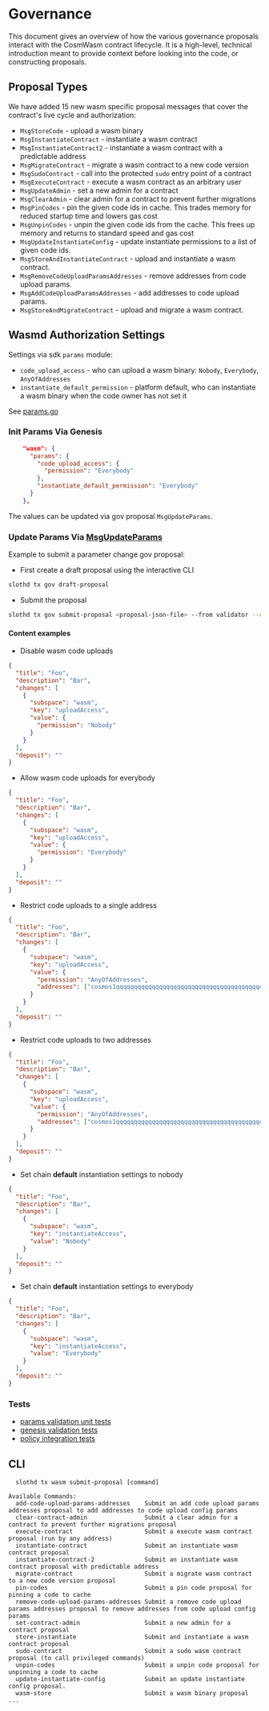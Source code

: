 # Governance

This document gives an overview of how the various governance
proposals interact with the CosmWasm contract lifecycle. It is
a high-level, technical introduction meant to provide context before
looking into the code, or constructing proposals. 

## Proposal Types
We have added 15 new wasm specific proposal messages that cover the contract's live cycle and authorization:
 
* `MsgStoreCode` - upload a wasm binary
* `MsgInstantiateContract` - instantiate a wasm contract
* `MsgInstantiateContract2` - instantiate a wasm contract with a predictable address
* `MsgMigrateContract` - migrate a wasm contract to a new code version
* `MsgSudoContract` - call into the protected `sudo` entry point of a contract
* `MsgExecuteContract` - execute a wasm contract as an arbitrary user
* `MsgUpdateAdmin` - set a new admin for a contract
* `MsgClearAdmin` - clear admin for a contract to prevent further migrations
* `MsgPinCodes` - pin the given code ids in cache. This trades memory for reduced startup time and lowers gas cost
* `MsgUnpinCodes` - unpin the given code ids from the cache. This frees up memory and returns to standard speed and gas cost
* `MsgUpdateInstantiateConfig` - update instantiate permissions to a list of given code ids.
* `MsgStoreAndInstantiateContract` - upload and instantiate a wasm contract.
* `MsgRemoveCodeUploadParamsAddresses` - remove addresses from code upload params.
* `MsgAddCodeUploadParamsAddresses` - add addresses to code upload params.
* `MsgStoreAndMigrateContract` - upload and migrate a wasm contract.

## Wasmd Authorization Settings

Settings via sdk `params` module: 
- `code_upload_access` - who can upload a wasm binary: `Nobody`, `Everybody`, `AnyOfAddresses`
- `instantiate_default_permission` - platform default, who can instantiate a wasm binary when the code owner has not set it 

See [params.go](https://github.com/gjermundgaraba/slothchain/blob/master/x/wasm/types/params.go)

### Init Params Via Genesis 

```json
    "wasm": {
      "params": {
        "code_upload_access": {
          "permission": "Everybody"
        },
        "instantiate_default_permission": "Everybody"
      }
    },  
```

The values can be updated via gov proposal `MsgUpdateParams`.

### Update Params Via [MsgUpdateParams](https://github.com/gjermundgaraba/slothchain/blob/v0.41.0/proto/cosmwasm/wasm/v1/tx.proto#L263)
Example to submit a parameter change gov proposal:

- First create a draft proposal using the interactive CLI
```sh
slothd tx gov draft-proposal
```

- Submit the proposal
```sh
slothd tx gov submit-proposal <proposal-json-file> --from validator --chain-id=testing -b block
```
#### Content examples
* Disable wasm code uploads
```json
{
  "title": "Foo",
  "description": "Bar",
  "changes": [
    {
      "subspace": "wasm",
      "key": "uploadAccess",
      "value": {
        "permission": "Nobody"
      }
    }
  ],
  "deposit": ""
}
```
* Allow wasm code uploads for everybody
```json
{
  "title": "Foo",
  "description": "Bar",
  "changes": [
    {
      "subspace": "wasm",
      "key": "uploadAccess",
      "value": {
        "permission": "Everybody"
      }
    }
  ],
  "deposit": ""
}
```

* Restrict code uploads to a single address
```json
{
  "title": "Foo",
  "description": "Bar",
  "changes": [
    {
      "subspace": "wasm",
      "key": "uploadAccess",
      "value": {
        "permission": "AnyOfAddresses",
        "addresses": ["cosmos1qqqqqqqqqqqqqqqqqqqqqqqqqqqqqqqqqqqqqqqqqqqqqqqqqqqq0fr2sh"]
      }
    }
  ],
  "deposit": ""
}
```

* Restrict code uploads to two addresses
```json
{
  "title": "Foo",
  "description": "Bar",
  "changes": [
    {
      "subspace": "wasm",
      "key": "uploadAccess",
      "value": {
        "permission": "AnyOfAddresses",
        "addresses": ["cosmos1qqqqqqqqqqqqqqqqqqqqqqqqqqqqqqqqqqqqqqqqqqqqqqqqqqqq0fr2sh", "cosmos1bbbbbbbbbbbbbbbbbbbbbbbbbbbbbbbbbbbbbbbbbbbb0fr2sh"]
      }
    }
  ],
  "deposit": ""
}
```

* Set chain **default** instantiation settings to nobody
```json
{
  "title": "Foo",
  "description": "Bar",
  "changes": [
    {
      "subspace": "wasm",
      "key": "instantiateAccess",
      "value": "Nobody"
    }
  ],
  "deposit": ""
}
```
* Set chain **default** instantiation settings to everybody
```json
{
  "title": "Foo",
  "description": "Bar",
  "changes": [
    {
      "subspace": "wasm",
      "key": "instantiateAccess",
      "value": "Everybody"
    }
  ],
  "deposit": ""
}
```

### Tests
* [params validation unit tests](https://github.com/gjermundgaraba/slothchain/blob/master/x/wasm/types/params_test.go)
* [genesis validation tests](https://github.com/gjermundgaraba/slothchain/blob/master/x/wasm/types/genesis_test.go)
* [policy integration tests](https://github.com/gjermundgaraba/slothchain/blob/master/x/wasm/keeper/keeper_test.go)

## CLI

```shell script
  slothd tx wasm submit-proposal [command]

Available Commands:
  add-code-upload-params-addresses    Submit an add code upload params addresses proposal to add addresses to code upload config params
  clear-contract-admin                Submit a clear admin for a contract to prevent further migrations proposal
  execute-contract                    Submit a execute wasm contract proposal (run by any address)
  instantiate-contract                Submit an instantiate wasm contract proposal
  instantiate-contract-2              Submit an instantiate wasm contract proposal with predictable address
  migrate-contract                    Submit a migrate wasm contract to a new code version proposal
  pin-codes                           Submit a pin code proposal for pinning a code to cache
  remove-code-upload-params-addresses Submit a remove code upload params addresses proposal to remove addresses from code upload config params
  set-contract-admin                  Submit a new admin for a contract proposal
  store-instantiate                   Submit and instantiate a wasm contract proposal
  sudo-contract                       Submit a sudo wasm contract proposal (to call privileged commands)
  unpin-codes                         Submit a unpin code proposal for unpinning a code to cache
  update-instantiate-config           Submit an update instantiate config proposal.
  wasm-store                          Submit a wasm binary proposal
...
```



